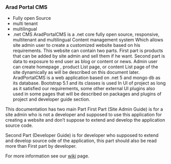 ### Arad Portal CMS
- Fully open Source
- multi tenant
- multilingual
- .net CMS
AradPortalCMS is a .net core fully open source, responsive, multitenant and multilingual 
Content management system Which allows site admin user to create a customized website based on his requirements.
This website can contain two parts. First part is products that can be added by site admin and sell them if he want.
Second part is data to exposure to end user as blog or content or news.
Admin user can create homepage , product List page, or content List page of the site dynamically as will be described on this document later.
AradPortalCMS is a web application based on .net 5 and mongo db as its database.
Bootstrap 5.1 and its classes is used In UI of project  as long as it satisfied our requirements, some other external UI plugins also used in some pages that will be described on packages and plugins of project and developer guide section.

This documentation has two main Part First Part (Site Admin Guide) is for a site admin who is not a developer and supposed to use this application for creating a website and don’t suppose to extend and develop the application source code.

Second Part (Developer Guide) is for developer who supposed to extend and develop source ode of the application, this part should also be read more than First part by developer.

For more information see our [wiki](https://github.com/araditc/Arad.Portal/wiki) page.

